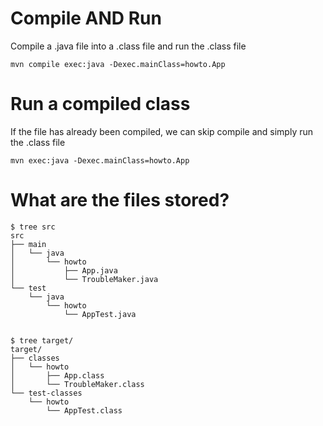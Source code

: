 
# Compile AND Run

Compile a .java file into a .class file and run the .class file

```
mvn compile exec:java -Dexec.mainClass=howto.App
```

# Run a compiled class

If the file has already been compiled, we can skip compile and simply run the .class file
```
mvn exec:java -Dexec.mainClass=howto.App
```

# What are the files stored?

```
$ tree src
src
├── main
│   └── java
│       └── howto
│           ├── App.java
│           └── TroubleMaker.java
└── test
    └── java
        └── howto
            └── AppTest.java


$ tree target/
target/
├── classes
│   └── howto
│       ├── App.class
│       └── TroubleMaker.class
└── test-classes
    └── howto
        └── AppTest.class
```
